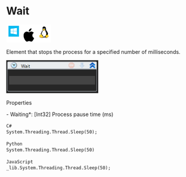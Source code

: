 # Wait

![](<../../../.gitbook/assets/image (66).png>)

Element that stops the process for a specified number of milliseconds.

![](<../../../.gitbook/assets/1 (108).png>)

Properties

&#x20;\- Waiting\*: \[Int32] Process pause time (ms)

```
C#
System.Threading.Thread.Sleep(50);

Python
System.Threading.Thread.Sleep(50)

JavaScript
_lib.System.Threading.Thread.Sleep(50);
```

